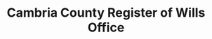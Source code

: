 ---
layout: repo
title: "Cambria County Register of Wills Office"
id: 13893
permalink: repos/13893/
---